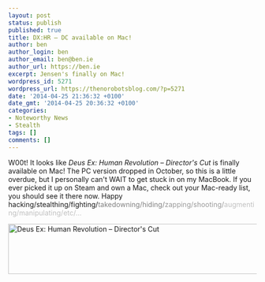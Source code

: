 ```yaml
---
layout: post
status: publish
published: true
title: DX:HR – DC available on Mac!
author: ben
author_login: ben
author_email: ben@ben.ie
author_url: https://ben.ie
excerpt: Jensen's finally on Mac!
wordpress_id: 5271
wordpress_url: https://thenorobotsblog.com/?p=5271
date: '2014-04-25 21:36:32 +0100'
date_gmt: '2014-04-25 20:36:32 +0100'
categories:
- Noteworthy News
- Stealth
tags: []
comments: []
---
```

<p>W00t! It looks like <em>Deus Ex: Human Revolution – Director's Cut</em> is finally available on Mac! The PC version dropped in October, so this is a little overdue, but I personally can't WAIT to get stuck in on my MacBook. If you ever picked it up on Steam and own a Mac, check out your Mac-ready list, you should see it there now. Happy hacking/stealthing/fighting/<span style="color: #808080;">takedowning/hiding/<span style="color: #999999;">zapping/shooting/<span style="color: #c0c0c0;">augmenting/manipulating/etc/...</span></span></span></p>
<p><img class="aligncenter wp-image-5272" src="assets/uploads/norobots/uploads/2014/04/Screen-Shot-2014-04-25-at-21.35.00.png" alt="Deus Ex: Human Revolution – Director's Cut" width="580" height="102" /></p>
